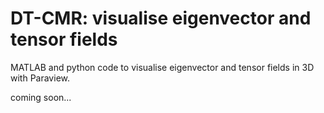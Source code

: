 # DT-CMR: visualise eigenvector and tensor fields

MATLAB and python code to visualise eigenvector and tensor fields in 3D with Paraview.

coming soon...
